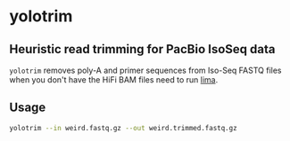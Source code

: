 # yolotrim

## Heuristic read trimming for PacBio IsoSeq data

`yolotrim` removes poly-A and primer sequences from Iso-Seq FASTQ files when you don't have the HiFi BAM files need to run [lima](https://lima.how/get-started.html).

## Usage

```sh
yolotrim --in weird.fastq.gz --out weird.trimmed.fastq.gz
```
